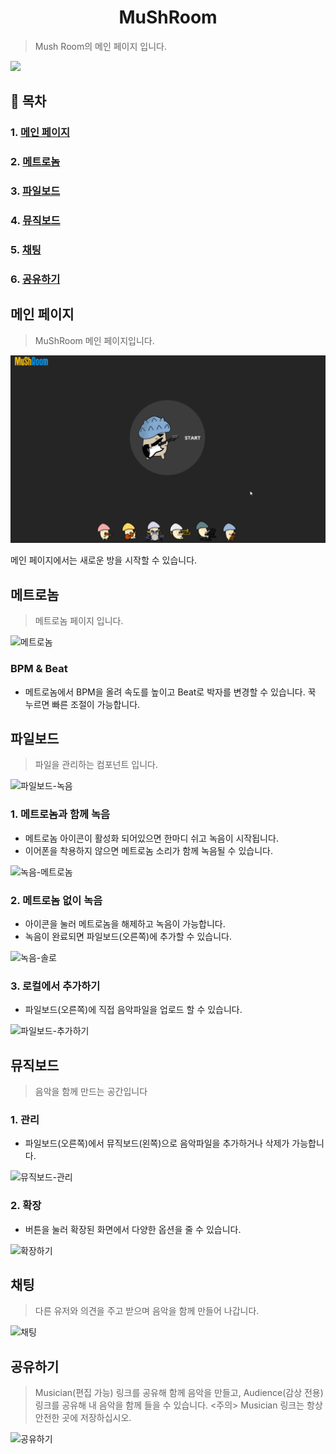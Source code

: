 <h1 align=center>MuShRoom</h1>

> Mush Room의 메인 페이지 입니다.

<img src="../frontend/src/assets/mushroom.png" width="300" >


## :book: 목차

### 1. [메인 페이지](#메인-페이지)

### 2. [메트로놈](#메트로놈)

### 3. [파일보드](#파일보드)

### 4. [뮤직보드](#뮤직보드)

### 5. [채팅](#채팅)

### 6. [공유하기](#공유하기)

## 메인 페이지

> MuShRoom 메인 페이지입니다.

![메인페이지](../frontend/src/assets/help/main.gif)

메인 페이지에서는 새로운 방을 시작할 수 있습니다.


## 메트로놈

> 메트로놈 페이지 입니다.

![메트로놈](../frontend/src/assets/help/Metro.gif)

###  BPM & Beat

* 메트로놈에서 BPM을 올려 속도를 높이고 Beat로 박자를 변경할 수 있습니다.
꾹 누르면 빠른 조절이 가능합니다.




## 파일보드

> 파일을 관리하는 컴포넌트 입니다.


![파일보드-녹음](../frontend/src/assets/help/record.gif)



### 1. 메트로놈과 함께 녹음

* 메트로놈 아이콘이 활성화 되어있으면 한마디 쉬고 녹음이 시작됩니다.
* 이어폰을 착용하지 않으면 메트로놈 소리가 함께 녹음될 수 있습니다.

![녹음-메트로놈](../frontend/src/assets/help/recordWithMet.gif)



### 2. 메트로놈 없이 녹음

* 아이콘을 눌러 메트로놈을 해제하고 녹음이 가능합니다.
* 녹음이 완료되면 파일보드(오른쪽)에 추가할 수 있습니다.

![녹음-솔로](../frontend/src/assets/help/recordSolo.gif)



### 3. 로컬에서 추가하기

* 파일보드(오른쪽)에 직접 음악파일을 업로드 할 수 있습니다.

![파일보드-추가하기](../frontend/src/assets/help/fileupload.gif)




## 뮤직보드

> 음악을 함께 만드는 공간입니다
>

### 1. 관리

* 파일보드(오른쪽)에서 뮤직보드(왼쪽)으로 음악파일을 추가하거나 삭제가 가능합니다.

![뮤직보드-관리](../frontend/src/assets/help/AddDelete.gif)



### 2. 확장

* 버튼을 눌러 확장된 화면에서 다양한 옵션을 줄 수 있습니다. 

![확장하기](../frontend/src/assets/help/expand.gif)



## 채팅

> 다른 유저와 의견을 주고 받으며 음악을 함께 만들어 나갑니다.

![채팅](../frontend/src/assets/help/chat.gif)

## 공유하기

> Musician(편집 가능) 링크를 공유해 함께 음악을 만들고,
> Audience(감상 전용) 링크를 공유해 내 음악을 함께 들을 수 있습니다.
> <주의> Musician 링크는 항상 안전한 곳에 저장하십시오.

![공유하기](../frontend/src/assets/help/share.gif)